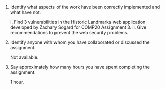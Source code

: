 1. Identify what aspects of the work have been correctly implemented and what have not.

	i. Find 3 vulnerabilities in the Historic Landmarks web application developed by Zachary Sogard for COMP20 Assignment 3.
	ii. Give recommendations to prevent the web security problems.

2. Identify anyone with whom you have collaborated or discussed the assignment.
  
  	Not available.

3. Say approximately how many hours you have spent completing the assignment.

 	1 hour.
